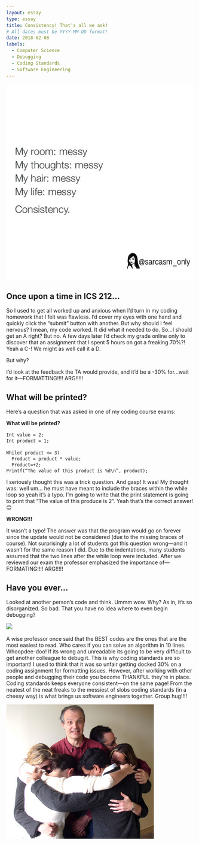 ```yaml
---
layout: essay
type: essay
title: Consistency! That’s all we ask!
# All dates must be YYYY-MM-DD format!
date: 2018-02-08
labels:
  - Computer Science
  - Debugging
  - Coding Standards
  - Software Engineering
---
```





<img class="ui large centered image" src="../images/E4mess1.png">

## Once upon a time in ICS 212…
So I used to get all worked up and anxious when I’d turn in my coding homework that I felt was flawless. I’d cover my eyes with one hand and quickly click the “submit” button with another. But why should I feel nervous? I mean, my code worked. It did what it needed to do. So…I should get an A right? But no. A few days later I’d check my grade online only to discover that an assignment that I spent 5 hours on got a freaking 70%?! Yeah a C-! We might as well call it a D. 

But why? 

I’d look at the feedback the TA would provide, and it’d be a -30% for…wait for it—FORMATTING!!!! ARG!!!!!

## What will be printed?
Here’s a question that was asked in one of my coding course exams:

**What will be printed?**
```
Int value = 2;
Int product = 1;

While( product <= 3)
  Product = product * value;
  Product=+2;
Printf(“The value of this product is %d\n”, product);
```
I seriously thought this was a trick question. And gasp! It was! My thought was: well um… he must have meant to include the braces within the while loop so yeah it’s a typo. I’m going to write that the print statement is going to print that “The value of this produce is 2”. Yeah that’s the correct answer! 😊

**WRONG!!!** 

It wasn’t a typo! The answer was that the program would go on forever since the update would not be considered (due to the missing braces of course). Not surprisingly a lot of students got this question wrong—and it wasn’t for the same reason I did. Due to the indentations, many students assumed that the two lines after the while loop were included. After we reviewed our exam the professor emphasized the importance of—FORMATING!!!! ARG!!!!!

## Have you ever…
Looked at another person’s code and think. Ummm wow. Why? As in, it’s so disorganized. So bad. That you have no idea where to even begin debugging? 

<img class="ui large centered image" src="../images/E4messCode.png">

A wise professor once said that the BEST codes are the ones that are the most easiest to read. Who cares if you can solve an algorithm in 10 lines. Whoopdee-doo! If its wrong and unreadable its going to be very difficult to get another colleague to debug it. This is why coding standards are so important! I used to think that it was so unfair getting docked 30% on a coding assignment for formatting issues. However, after working with other people and debugging their code you become THANKFUL they’re in place. Coding standards keeps everyone consistent—on the same page! From the neatest of the neat freaks to the messiest of slobs coding standards (in a cheesy way) is what brings us software engineers together. Group hug!!!!

<img class="ui large centered image" src="../images/groupHug.jpg">





